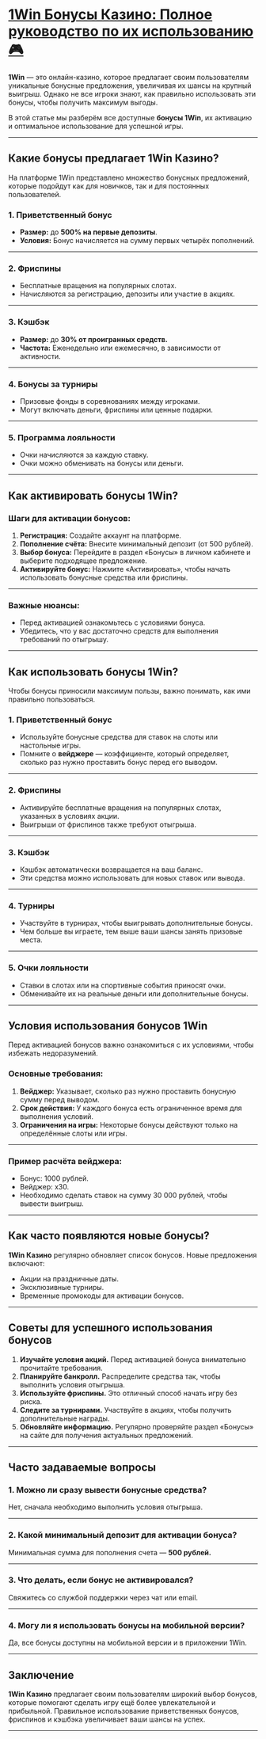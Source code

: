 # [1Win Бонусы Казино: Полное руководство по их использованию 🎮](https://brandplay.link/9sD8CZLQ)

**1Win** — это онлайн-казино, которое предлагает своим пользователям уникальные бонусные предложения, увеличивая их шансы на крупный выигрыш. Однако не все игроки знают, как правильно использовать эти бонусы, чтобы получить максимум выгоды.

В этой статье мы разберём все доступные **бонусы 1Win**, их активацию и оптимальное использование для успешной игры.

***

## Какие бонусы предлагает 1Win Казино?

На платформе 1Win представлено множество бонусных предложений, которые подойдут как для новичков, так и для постоянных пользователей.

### 1. Приветственный бонус

* **Размер:** до **500% на первые депозиты**.
* **Условия:** Бонус начисляется на сумму первых четырёх пополнений.

***

### 2. Фриспины

* Бесплатные вращения на популярных слотах.
* Начисляются за регистрацию, депозиты или участие в акциях.

***

### 3. Кэшбэк

* **Размер:** до **30% от проигранных средств.**
* **Частота:** Еженедельно или ежемесячно, в зависимости от активности.

***

### 4. Бонусы за турниры

* Призовые фонды в соревнованиях между игроками.
* Могут включать деньги, фриспины или ценные подарки.

***

### 5. Программа лояльности

* Очки начисляются за каждую ставку.
* Очки можно обменивать на бонусы или деньги.

***

## Как активировать бонусы 1Win?

### Шаги для активации бонусов:

1. **Регистрация:**
   Создайте аккаунт на платформе.
2. **Пополнение счёта:**
   Внесите минимальный депозит (от 500 рублей).
3. **Выбор бонуса:**
   Перейдите в раздел «Бонусы» в личном кабинете и выберите подходящее предложение.
4. **Активируйте бонус:**
   Нажмите «Активировать», чтобы начать использовать бонусные средства или фриспины.

***

### Важные нюансы:

* Перед активацией ознакомьтесь с условиями бонуса.
* Убедитесь, что у вас достаточно средств для выполнения требований по отыгрышу.

***

## Как использовать бонусы 1Win?

Чтобы бонусы приносили максимум пользы, важно понимать, как ими правильно пользоваться.

### 1. Приветственный бонус

* Используйте бонусные средства для ставок на слоты или настольные игры.
* Помните о **вейджере** — коэффициенте, который определяет, сколько раз нужно проставить бонус перед его выводом.

***

### 2. Фриспины

* Активируйте бесплатные вращения на популярных слотах, указанных в условиях акции.
* Выигрыши от фриспинов также требуют отыгрыша.

***

### 3. Кэшбэк

* Кэшбэк автоматически возвращается на ваш баланс.
* Эти средства можно использовать для новых ставок или вывода.

***

### 4. Турниры

* Участвуйте в турнирах, чтобы выигрывать дополнительные бонусы.
* Чем больше вы играете, тем выше ваши шансы занять призовые места.

***

### 5. Очки лояльности

* Ставки в слотах или на спортивные события приносят очки.
* Обменивайте их на реальные деньги или дополнительные бонусы.

***

## Условия использования бонусов 1Win

Перед активацией бонусов важно ознакомиться с их условиями, чтобы избежать недоразумений.

### Основные требования:

1. **Вейджер:**
   Указывает, сколько раз нужно проставить бонусную сумму перед выводом.
2. **Срок действия:**
   У каждого бонуса есть ограниченное время для выполнения условий.
3. **Ограничения на игры:**
   Некоторые бонусы действуют только на определённые слоты или игры.

***

### Пример расчёта вейджера:

* Бонус: 1000 рублей.
* Вейджер: x30.
* Необходимо сделать ставок на сумму 30 000 рублей, чтобы вывести выигрыш.

***

## Как часто появляются новые бонусы?

**1Win Казино** регулярно обновляет список бонусов. Новые предложения включают:

* Акции на праздничные даты.
* Эксклюзивные турниры.
* Временные промокоды для активации бонусов.

***

## Советы для успешного использования бонусов

1. **Изучайте условия акций.**
   Перед активацией бонуса внимательно прочитайте требования.
2. **Планируйте банкролл.**
   Распределите средства так, чтобы выполнить условия отыгрыша.
3. **Используйте фриспины.**
   Это отличный способ начать игру без риска.
4. **Следите за турнирами.**
   Участвуйте в акциях, чтобы получить дополнительные награды.
5. **Обновляйте информацию.**
   Регулярно проверяйте раздел «Бонусы» на сайте для получения актуальных предложений.

***

## Часто задаваемые вопросы

### 1. Можно ли сразу вывести бонусные средства?

Нет, сначала необходимо выполнить условия отыгрыша.

***

### 2. Какой минимальный депозит для активации бонуса?

Минимальная сумма для пополнения счета — **500 рублей.**

***

### 3. Что делать, если бонус не активировался?

Свяжитесь со службой поддержки через чат или email.

***

### 4. Могу ли я использовать бонусы на мобильной версии?

Да, все бонусы доступны на мобильной версии и в приложении 1Win.

***

## Заключение

**1Win Казино** предлагает своим пользователям широкий выбор бонусов, которые помогают сделать игру ещё более увлекательной и прибыльной. Правильное использование приветственных бонусов, фриспинов и кэшбэка увеличивает ваши шансы на успех.

***
